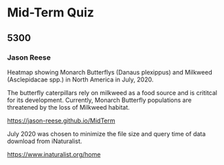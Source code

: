 # Mid-Term Quiz
## 5300 

### Jason Reese

Heatmap showing Monarch Butterflys (Danaus plexippus) and Milkweed (Asclepidacae spp.) in North America in July, 2020. 

The butterfly caterpillars rely on milkweed as a food source and is crititcal for its development. Currently, Monarch Butterfly populations are threatened by the loss of Milkweed habitat. 

<https://jason-reese.github.io/MidTerm>


July 2020 was chosen to minimize the file size and query time of data download from iNaturalist.

<https://www.inaturalist.org/home>